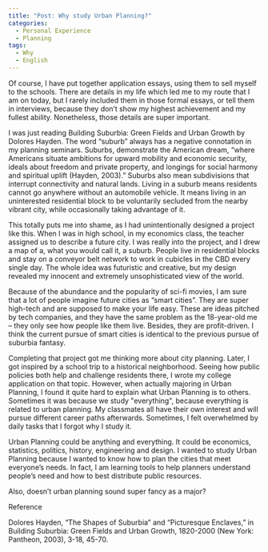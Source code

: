 ```yaml
---
title: "Post: Why study Urban Planning?"
categories:
  - Personal Experience
  - Planning
tags:
  - Why
  - English
---
```


Of course, I have put together application essays, using them to sell myself to the schools. There are details in my life which led me to my route that I am on today, but I rarely included them in those formal essays, or tell them in interviews, because they don’t show my highest achievement and my fullest ability. Nonetheless, those details are super important.

I was just reading Building Suburbia: Green Fields and Urban Growth by Dolores Hayden. The word “suburb” always has a negative connotation in my planning seminars. Suburbs, demonstrate the American dream, “where Americans situate ambitions for upward mobility and economic security, ideals about freedom and private property, and longings for social harmony and spiritual uplift (Hayden, 2003).” Suburbs also mean subdivisions that interrupt connectivity and natural lands. Living in a suburb means residents cannot go anywhere without an automobile vehicle. It means living in an uninterested residential block to be voluntarily secluded from the nearby vibrant city, while occasionally taking advantage of it. 

This totally puts me into shame, as I had unintentionally designed a project like this. When I was in high school, in my economics class, the teacher assigned us to describe a future city. I was really into the project, and I drew a map of a, what you would call it, a suburb. People live in residential blocks and stay on a conveyor belt network to work in cubicles in the CBD every single day. The whole idea was futuristic and creative, but my design revealed my innocent and extremely unsophisticated view of the world. 

Because of the abundance and the popularity of sci-fi movies, I am sure that a lot of people imagine future cities as “smart cities”. They are super high-tech and are supposed to make your life easy. These are ideas pitched by tech companies, and they have the same problem as the 18-year-old me – they only see how people like them live. Besides, they are profit-driven. I think the current pursue of smart cities is identical to the previous pursue of suburbia fantasy.

Completing that project got me thinking more about city planning. Later, I got inspired by a school trip to a historical neighborhood. Seeing how public policies both help and challenge residents there, I wrote my college application on that topic. However, when actually majoring in Urban Planning, I found it quite hard to explain what Urban Planning is to others. Sometimes it was because we study "everything", because everything is related to urban planning. My classmates all have their own interest and will pursue different career paths afterwards. Sometimes, I felt overwhelmed by daily tasks that I forgot why I study it.

Urban Planning could be anything and everything. It could be economics, statistics, politics, history, engineering and design. I wanted to study Urban Planning because I wanted to know how to plan the cities that meet everyone’s needs. In fact, I am learning tools to help planners understand people’s need and how to best distribute public resources.

Also, doesn’t urban planning sound super fancy as a major?

Reference

Dolores Hayden, “The Shapes of Suburbia” and “Picturesque Enclaves,” in Building Suburbia: Green Fields and Urban Growth, 1820-2000 (New York: Pantheon, 2003), 3-18, 45-70.
